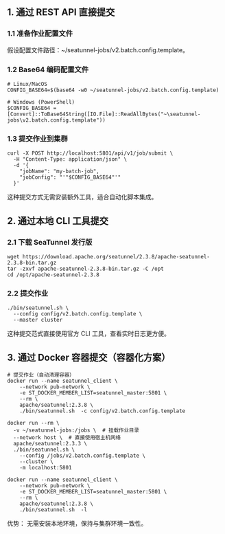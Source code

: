 ## 1. 通过 REST API 直接提交

### 1.1 准备作业配置文件

假设配置文件路径：~/seatunnel-jobs/v2.batch.config.template。

### 1.2 Base64 编码配置文件

```
# Linux/MacOS
CONFIG_BASE64=$(base64 -w0 ~/seatunnel-jobs/v2.batch.config.template)

# Windows (PowerShell)
$CONFIG_BASE64 = [Convert]::ToBase64String([IO.File]::ReadAllBytes("~\seatunnel-jobs\v2.batch.config.template"))
```

### 1.3 提交作业到集群

```
curl -X POST http://localhost:5801/api/v1/job/submit \
  -H "Content-Type: application/json" \
  -d '{
    "jobName": "my-batch-job",
    "jobConfig": "'"$CONFIG_BASE64"'"
  }'
```

这种提交方式无需安装额外工具，适合自动化脚本集成。

## 2. 通过本地 CLI 工具提交

### 2.1 下载 SeaTunnel 发行版

```
wget https://download.apache.org/seatunnel/2.3.8/apache-seatunnel-2.3.8-bin.tar.gz
tar -zxvf apache-seatunnel-2.3.8-bin.tar.gz -C /opt
cd /opt/apache-seatunnel-2.3.8
```

### 2.2 提交作业

```shell
./bin/seatunnel.sh \
  --config config/v2.batch.config.template \
  --master cluster
```



这种提交范式直接使用官方 CLI 工具，查看实时日志更方便。

## 3. 通过 Docker 容器提交（容器化方案）

```shell
# 提交作业（自动清理容器）
docker run --name seatunnel_client \
    --network pub-network \
    -e ST_DOCKER_MEMBER_LIST=seatunnel_master:5801 \
    --rm \
    apache/seatunnel:2.3.8 \
    ./bin/seatunnel.sh  -c config/v2.batch.config.template
```

```
docker run --rm \
  -v ~/seatunnel-jobs:/jobs \  # 挂载作业目录
  --network host \  # 直接使用宿主机网络
  apache/seatunnel:2.3.3 \
  ./bin/seatunnel.sh \
    --config /jobs/v2.batch.config.template \
    --cluster \
    -m localhost:5801
```

```
docker run --name seatunnel_client \
    --network pub-network \
    -e ST_DOCKER_MEMBER_LIST=seatunnel_master:5801 \
    --rm \
    apache/seatunnel:2.3.8 \
    ./bin/seatunnel.sh  -l
```



优势：
无需安装本地环境，保持与集群环境一致性。
